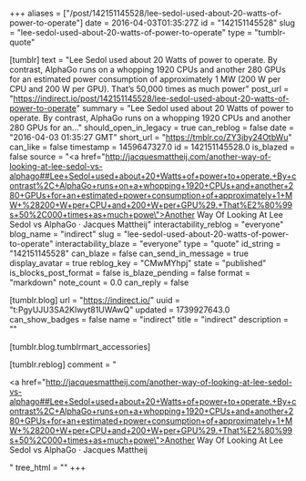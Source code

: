 +++
aliases = ["/post/142151145528/lee-sedol-used-about-20-watts-of-power-to-operate"]
date = 2016-04-03T01:35:27Z
id = "142151145528"
slug = "lee-sedol-used-about-20-watts-of-power-to-operate"
type = "tumblr-quote"

[tumblr]
text = "Lee Sedol used about 20 Watts of power to operate. By contrast, AlphaGo runs on a whopping 1920 CPUs and another 280 GPUs for an estimated power consumption of approximately 1 MW (200 W per CPU and 200 W per GPU). That’s 50,000 times as much power"
post_url = "https://indirect.io/post/142151145528/lee-sedol-used-about-20-watts-of-power-to-operate"
summary = "Lee Sedol used about 20 Watts of power to operate. By contrast, AlphaGo runs on a whopping 1920 CPUs and another 280 GPUs for an..."
should_open_in_legacy = true
can_reblog = false
date = "2016-04-03 01:35:27 GMT"
short_url = "https://tmblr.co/ZY3jby24OtbWu"
can_like = false
timestamp = 1459647327.0
id = 142151145528.0
is_blazed = false
source = "<a href=\"http://jacquesmattheij.com/another-way-of-looking-at-lee-sedol-vs-alphago##Lee+Sedol+used+about+20+Watts+of+power+to+operate.+By+contrast%2C+AlphaGo+runs+on+a+whopping+1920+CPUs+and+another+280+GPUs+for+an+estimated+power+consumption+of+approximately+1+MW+%28200+W+per+CPU+and+200+W+per+GPU%29.+That%E2%80%99s+50%2C000+times+as+much+powe\">Another Way Of Looking At Lee Sedol vs AlphaGo · Jacques Mattheij</a>"
interactability_reblog = "everyone"
blog_name = "indirect"
slug = "lee-sedol-used-about-20-watts-of-power-to-operate"
interactability_blaze = "everyone"
type = "quote"
id_string = "142151145528"
can_blaze = false
can_send_in_message = true
display_avatar = true
reblog_key = "CMwMYhpj"
state = "published"
is_blocks_post_format = false
is_blaze_pending = false
format = "markdown"
note_count = 0.0
can_reply = false

[tumblr.blog]
url = "https://indirect.io/"
uuid = "t:PgyUJU3SA2Klwyt81UWAwQ"
updated = 1739927643.0
can_show_badges = false
name = "indirect"
title = "indirect"
description = ""

[tumblr.blog.tumblrmart_accessories]

[tumblr.reblog]
comment = "<p><a href=\"http://jacquesmattheij.com/another-way-of-looking-at-lee-sedol-vs-alphago##Lee+Sedol+used+about+20+Watts+of+power+to+operate.+By+contrast%2C+AlphaGo+runs+on+a+whopping+1920+CPUs+and+another+280+GPUs+for+an+estimated+power+consumption+of+approximately+1+MW+%28200+W+per+CPU+and+200+W+per+GPU%29.+That%E2%80%99s+50%2C000+times+as+much+powe\">Another Way Of Looking At Lee Sedol vs AlphaGo · Jacques Mattheij</a></p>"
tree_html = ""
+++
